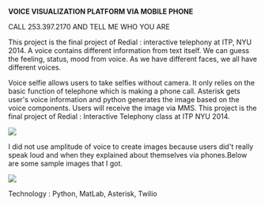 <b>VOICE VISUALIZATION PLATFORM VIA MOBILE PHONE</b>

CALL 253.397.2170 AND TELL ME WHO YOU ARE


This project is the final project of Redial : interactive telephony at ITP, NYU 2014.
A voice contains different information from text itself. We can guess the feeling, status, mood from voice. As we have different faces, we all have different voices. 

Voice selfie allows users to take selfies without camera. It only relies on the basic function of telephone which is making a phone call. Asterisk gets user's voice information and python generates the image based on the voice components. Users will receive the image via MMS. This project is the final project of Redial : Interactive Telephony class at ITP NYU 2014.

<img src="http://payload342.cargocollective.com/1/9/305749/9157760/diagram_800.jpg"></img>

I did not use amplitude of voice to create images because users did't really speak loud and when they explained about themselves via phones.Below are some sample images that I got.

<img src="http://payload342.cargocollective.com/1/9/305749/9157760/update_1099.jpg"></img>

Technology : Python, MatLab, Asterisk, Twilio



